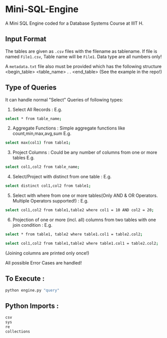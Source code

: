 # Mini-SQL-Engine

A Mini SQL Engine coded for a Database Systems Course at IIIT H.

## Input Format
The tables are given as `.csv` files with the filename as tablename. If file is named `File1.csv`, Table name will be `File1`. Data type are all numbers only!

A `metadata.txt` file also must be provided which has the following structure
  <begin_table>
  <table_name>
  <attribute1>
  .
  .
  <atrributeN>
  <end_table>
(See the example in the repo!)

## Type of Queries

It can handle normal "Select" Queries of following types:
  1. Select All Records : E.g. 
  ```bash
  select * from table_name;
  ```
  2. Aggregate Functions : Simple aggregate functions like count,min,max,avg,sum E.g. 
  ```bash
  select max(col1) from table1;
  ```
  3. Project Columns : Could be any number of columns from one or more tables E.g. 
  ```bash
  select col1,col2 from table_name;
  ```
  4. Select/Project with distinct from one table : E.g. 
  ```bash
  select distinct col1,col2 from table1;
  ```
  5. Select with where from one or more tables(Only AND & OR Operators. Multiple Operators supported!) : E.g. 
  ```bash
  select col1,col2 from table1,table2 where col1 = 10 AND col2 = 20;
  ```
  6. Projection of one or more (incl. all) columns from two tables with one join condition : 
      E.g. 
  ```bash
  select * from table1, table2 where table1.col1 = table2.col2;
  ```
  ```bash
  select col1,col2 from table1,table2 where table1.col1 = table2.col2;
  ```
  (Joining columns are printed only once!)

All possible Error Cases are handled!

## To Execute :

```bash
python engine.py "query"
```
## Python Imports :

```bash
csv
sys
re
collections
```


